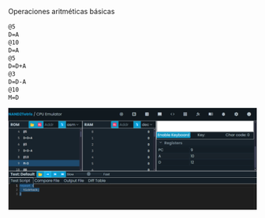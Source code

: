 Operaciones aritméticas básicas 

```
@5
D=A
@10
D=A
@5
D=D+A
@3
D=D-A
@10
M=D
```
![image](../../../../assets/Actividad06.png)



